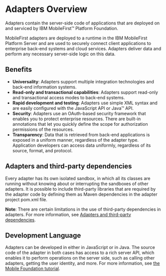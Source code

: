 # Adapters Overview

Adapters contain the server-side code of applications that are deployed on and serviced by IBM MobileFirst™ Platform Foundation.

MobileFirst adapters are deployed to a runtime in the IBM MobileFirst Platform Server and are used to securely connect client applications to enterprise back-end systems and cloud services. Adapters deliver data and perform any necessary server-side logic on this data.

## Benefits

* **Universality**: Adapters support multiple integration technologies and back-end information systems.
* **Read-only and transactional capabilities**: Adapters support read-only and transactional access modes to back-end systems.
* **Rapid development and testing**: Adapters use simple XML syntax and are easily configured with the JavaScript API or Java™ API.
* **Security**: Adapters use an OAuth-based security framework that enables you to protect enterprise resources. There are built-in annotations that let you quickly define the scope for authorization permissions of the resources.
* **Transparency**: Data that is retrieved from back-end applications is exposed in a uniform manner, regardless of the adapter type. Application developers can access data uniformly, regardless of its source, format, and protocol.

## Adapters and third-party dependencies
Every adapter has its own isolated sandbox, in which all its classes are running without knowing about or interrupting the sandboxes of other adapters. It is possible to include third-party libraries that are required by the adapter code by defining them as Maven dependencies in the adapter project pom.xml file.

**Note**: There are certain limitations in the use of third-party dependencies in adapters. For more information, see [Adapters and third-party dependencies](https://www.ibm.com/support/knowledgecenter/en/SSHS8R_8.0.0/com.ibm.worklight.getstart.doc/start/c_known_limitations.html?view=kc#knownlimitations__adapters_3rd).

## Development Language

Adapters can be developed in either in JavaScript or in Java. The source code of the adapter in both cases has access to a rich server API, which enables it to perform operations on the server side, such as calling other adapters, getting the user identity, and more. For more information, see [the Mobile Foundation tutorial](https://mobilefirstplatform.ibmcloud.com/tutorials/en/foundation/8.0/adapters/creating-adapters/).